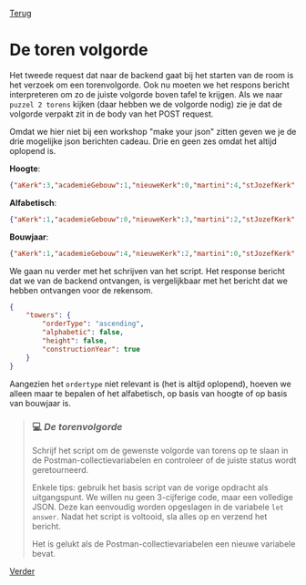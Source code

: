 [Terug](02.%20getMathProblem.md)

# De toren volgorde

Het tweede request dat naar de backend gaat bij het starten van de room is het verzoek om een torenvolgorde.  Ook nu moeten we het respons bericht interpreteren om zo de juiste volgorde boven tafel te krijgen. Als we  naar `puzzel 2 torens` kijken (daar hebben we de volgorde nodig) zie je dat de volgorde verpakt zit in de body van het POST request. 

Omdat we hier niet bij een workshop "make your json" zitten geven we je de drie mogelijke json berichten cadeau. Drie en geen zes omdat het altijd oplopend is. 

**Hoogte**:

```json
{"aKerk":3,"academieGebouw":1,"nieuweKerk":0,"martini":4,"stJozefKerk":2}
```

**Alfabetisch**:

```json
{"aKerk":1,"academieGebouw":0,"nieuweKerk":3,"martini":2,"stJozefKerk":4}
```

**Bouwjaar**:

```json
{"aKerk":1,"academieGebouw":4,"nieuweKerk":2,"martini":0,"stJozefKerk":3}
```

We gaan nu verder met het schrijven van het script. Het response bericht dat we van de backend ontvangen, is vergelijkbaar met het bericht dat we hebben ontvangen voor de rekensom.

```json
{
    "towers": {
        "orderType": "ascending",
        "alphabetic": false,
        "height": false,
        "constructionYear": true
    }
}
```

Aangezien het `ordertype` niet relevant is (het is altijd oplopend), hoeven we alleen maar te bepalen of het alfabetisch, op basis van hoogte of op basis van bouwjaar is. 

> ### :computer: ***De torenvolgorde***
> 
> Schrijf het script om de gewenste volgorde van torens op te slaan in de Postman-collectievariabelen en controleer of de juiste status wordt geretourneerd.
> 
> Enkele tips: gebruik het basis script van de vorige opdracht als uitgangspunt. We willen nu geen 3-cijferige code, maar een volledige JSON. Deze kan eenvoudig worden opgeslagen in de variabele `let answer`. Nadat het script is voltooid, sla alles op en verzend het bericht.
> 
> Het is gelukt als de Postman-collectievariabelen een nieuwe variabele bevat.

[Verder](04.%20puzzle1.md)
